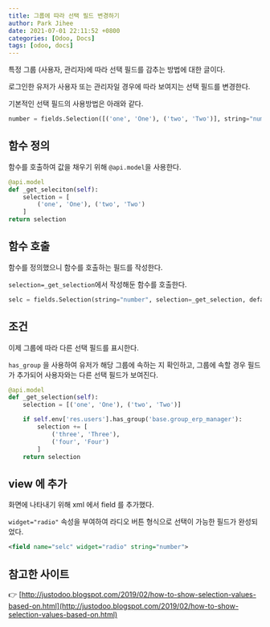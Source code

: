 ```yaml
---
title: 그룹에 따라 선택 필드 변경하기
author: Park Jihee
date: 2021-07-01 22:11:52 +0800
categories: [Odoo, Docs]
tags: [odoo, docs]
---
```


특정 그룹 (사용자, 관리자)에 따라 선택 필드를 감추는 방법에 대한 글이다.

로그인한 유저가 사용자 또는 관리자일 경우에 따라 보여지는 선택 필드를 변경한다.

기본적인 선택 필드의 사용방법은 아래와 같다.

```python
number = fields.Selection([('one', 'One'), ('two', 'Two')], string="number")
```

## 함수 정의

함수를 호출하여 값을 채우기 위해 `@api.model`을 사용한다.

```python
@api.model
def _get_seleciton(self):
	selection = [
		('one', 'One'), ('two', 'Two')
	]
return selection
```

## 함수 호출

함수를 정의했으니 함수를 호출하는 필드를 작성한다.

`selection=_get_selection`에서 작성해둔 함수를 호출한다.

```python
selc = fields.Selection(string="number", selection=_get_selection, default="one")
```

## 조건

이제 그룹에 따라 다른 선택 필드를 표시한다.

`has_group` 을 사용하여 유저가 해당 그룹에 속하는 지 확인하고, 그룹에 속할 경우 필드가 추가되어 사용자와는 다른 선택 필드가 보여진다.

```python
@api.model
def _get_selection(self):
    selection = [('one', 'One'), ('two', 'Two')]

    if self.env['res.users'].has_group('base.group_erp_manager'):
        selection += [
            ('three', 'Three'),
            ('four', 'Four')
        ]
    return selection
```

## view 에 추가

화면에 나타내기 위해 xml 에서 field 를 추가했다.

`widget="radio"` 속성을 부여하여 라디오 버튼 형식으로 선택이 가능한 필드가 완성되었다.

```xml
<field name="selc" widget="radio" string="number">
```

## 참고한 사이트

👉 [http://justodoo.blogspot.com/2019/02/how-to-show-selection-values-based-on.html](http://justodoo.blogspot.com/2019/02/how-to-show-selection-values-based-on.html)